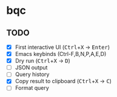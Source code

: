 # bqc

## TODO

- [x] First interactive UI (<kbd>Ctrl</kbd>+<kbd>X</kbd> -> <kbd>Enter</kbd>)
- [x] Emacs keybinds (Ctrl-F,B,N,P,A,E,D)
- [x] Dry run (<kbd>Ctrl</kbd>+<kbd>X</kbd> -> <kbd>D</kbd>)
- [ ] JSON output
- [ ] Query history
- [x] Copy result to clipboard (<kbd>Ctrl</kbd>+<kbd>X</kbd> -> <kbd>C</kbd>)
- [ ] Format query
